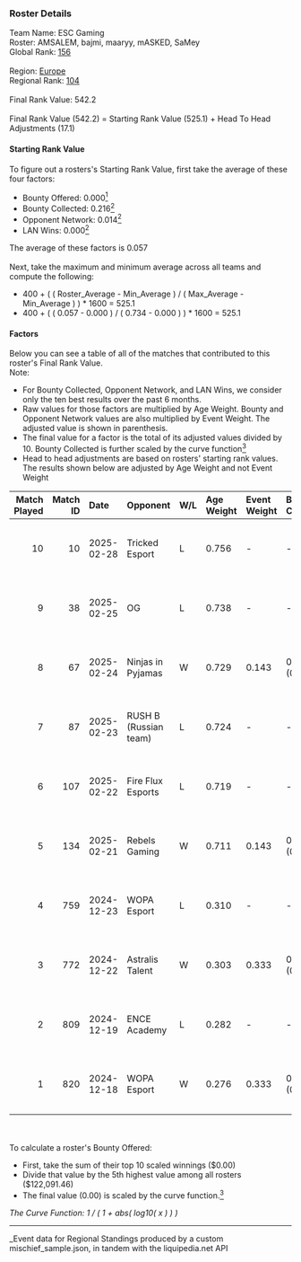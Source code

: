 ### Roster Details<br />
Team Name: ESC Gaming<br />
Roster: AMSALEM, bajmi, maaryy, mASKED, SaMey<br />
Global Rank: [156](../../standings_global_2025_05_05.md)<br />
<br />
Region: [Europe]( ../../standings_europe_2025_05_05.md)<br />
Regional Rank: [104]( ../../standings_europe_2025_05_05.md)<br />
<br />
Final Rank Value:  542.2<br />
<br />
Final Rank Value (542.2) = Starting Rank Value (525.1) + Head To Head Adjustments (17.1)<br />

#### Starting Rank Value<br />
To figure out a rosters's Starting Rank Value, first take the average of these four factors:<br />
- Bounty Offered: 0.000[<sup>1</sup>](#table2)
- Bounty Collected: 0.216[<sup>2</sup>](#table1)
- Opponent Network: 0.014[<sup>2</sup>](#table1)
- LAN Wins: 0.000[<sup>2</sup>](#table1)

The average of these factors is 0.057<br />
<br />
Next, take the maximum and minimum average across all teams and compute the following:<br />
- 400 + ( ( Roster_Average - Min_Average ) / ( Max_Average - Min_Average ) ) * 1600 = 525.1
- 400 + ( ( 0.057 - 0.000 ) / ( 0.734 - 0.000 ) ) * 1600 = 525.1


#### Factors<br />
Below you can see a table of all of the matches that contributed to this roster's Final Rank Value.<br />
Note:<br />

- For Bounty Collected, Opponent Network, and LAN Wins, we consider only the ten best results over the past 6 months.
- Raw values for those factors are multiplied by Age Weight. Bounty and Opponent Network values are also multiplied by Event Weight. The adjusted value is shown in parenthesis.
- The final value for a factor is the total of its adjusted values divided by 10. Bounty Collected is further scaled by the curve function[<sup>3</sup>](#curveFunction)
- Head to head adjustments are based on rosters' starting rank values. The results shown below are adjusted by Age Weight and not Event Weight
<span id="table1"></span><br />


| Match Played | Match ID | Date       | Opponent              | W/L | Age Weight | Event Weight | Bounty Collected | Opponent Network | LAN Wins  | H2H Adj. | Roster                                   |
| -: | -: | :- | :- | :- | :- | :- | :- | :- | :- | -: | :- |
|           10 |       10 | 2025-02-28 | Tricked Esport        | L   | 0.756      | -            | -                | -                | -         |    -5.29 | AMSALEM, bajmi, maaryy, mASKED, SaMey    |
|            9 |       38 | 2025-02-25 | OG                    | L   | 0.738      | -            | -                | -                | -         |    -5.58 | AMSALEM, bajmi, maaryy, mASKED, SaMey    |
|            8 |       67 | 2025-02-24 | Ninjas in Pyjamas     | W   | 0.729      | 0.143        | 0.000 (0.000)    | 0.567 (0.059)    | 0 (0.000) |    13.60 | AMSALEM, bajmi, maaryy, mASKED, SaMey    |
|            7 |       87 | 2025-02-23 | RUSH B (Russian team) | L   | 0.724      | -            | -                | -                | -         |    -4.80 | AMSALEM, bajmi, maaryy, mASKED, SaMey    |
|            6 |      107 | 2025-02-22 | Fire Flux Esports     | L   | 0.719      | -            | -                | -                | -         |    -4.13 | AMSALEM, bajmi, maaryy, mASKED, SaMey    |
|            5 |      134 | 2025-02-21 | Rebels Gaming         | W   | 0.711      | 0.143        | 0.000 (0.000)    | 0.225 (0.023)    | 0 (0.000) |    13.62 | AMSALEM, bajmi, maaryy, mASKED, SaMey    |
|            4 |      759 | 2024-12-23 | WOPA Esport           | L   | 0.310      | -            | -                | -                | -         |    -2.07 | AMSALEM, maaryy, mASKED, shushan, tomiko |
|            3 |      772 | 2024-12-22 | Astralis Talent       | W   | 0.303      | 0.333        | 0.001 (0.000)    | 0.218 (0.022)    | 0 (0.000) |     6.66 | AMSALEM, maaryy, mASKED, shushan, tomiko |
|            2 |      809 | 2024-12-19 | ENCE Academy          | L   | 0.282      | -            | -                | -                | -         |    -1.71 | AMSALEM, maaryy, mASKED, shushan, tomiko |
|            1 |      820 | 2024-12-18 | WOPA Esport           | W   | 0.276      | 0.333        | 0.024 (0.002)    | 0.346 (0.032)    | 0 (0.000) |     6.83 | AMSALEM, maaryy, mASKED, shushan, tomiko |

<br />
<span id="table2"></span><br />
To calculate a roster's Bounty Offered:<br />

- First, take the sum of their top 10 scaled winnings ($0.00)
- Divide that value by the 5th highest value among all rosters ($122,091.46)
- The final value (0.00) is scaled by the curve function.[<sup>3</sup>](#curveFunction)

<span id="curveFunction"></span>_The Curve Function: 1 / ( 1 + abs( log10( x ) ) )_<br />

---
_Event data for Regional Standings produced by a custom mischief_sample.json, in tandem with the liquipedia.net API<br />
